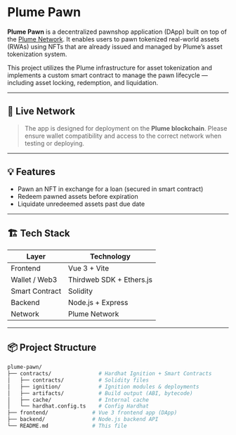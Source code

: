# Plume Pawn

**Plume Pawn** is a decentralized pawnshop application (DApp) built on top of the [Plume Network](https://plumenetwork.xyz). It enables users to pawn tokenized real-world assets (RWAs) using NFTs that are already issued and managed by Plume’s asset tokenization system.

This project utilizes the Plume infrastructure for asset tokenization and implements a custom smart contract to manage the pawn lifecycle — including asset locking, redemption, and liquidation.

---

## 🔗 Live Network

> The app is designed for deployment on the **Plume blockchain**. Please ensure wallet compatibility and access to the correct network when testing or deploying.

---

## 💡 Features

- Pawn an NFT in exchange for a loan (secured in smart contract)
- Redeem pawned assets before expiration
- Liquidate unredeemed assets past due date

---

## 🏗️ Tech Stack

| Layer         | Technology                   |
|---------------|------------------------------|
| Frontend      | Vue 3 + Vite                 |
| Wallet / Web3 | Thirdweb SDK + Ethers.js     |
| Smart Contract| Solidity                     |
| Backend       | Node.js + Express            |
| Network       | Plume Network                |

---

## 📦 Project Structure

```bash
plume-pawn/
├── contracts/               # Hardhat Ignition + Smart Contracts
│   ├── contracts/           # Solidity files
│   ├── ignition/            # Ignition modules & deployments
│   ├── artifacts/           # Build output (ABI, bytecode)
│   ├── cache/               # Internal cache
│   └── hardhat.config.ts    # Config Hardhat
├── frontend/              # Vue 3 frontend app (DApp)
├── backend/               # Node.js backend API
└── README.md              # This file
